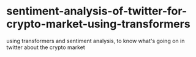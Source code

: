 # sentiment-analysis-of-twitter-for-crypto-market-using-transformers
using transformers and sentiment analysis, to know what's going on in twitter about the crypto market
